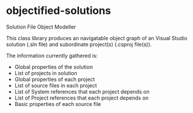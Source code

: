 objectified-solutions
=====================

Solution File Object Modeller

This class library produces an navigatable object graph of an Visual Studio solution (.sln file) and subordinate project(s) (.csproj file(s)).


The information currently gathered is:

- Global properties of the solution
- List of projects in solution
- Global properties of each project
- List of source files in each project
- List of System references that each project depends on
- List of Project references that each project depends on
- Basic properties of each source file